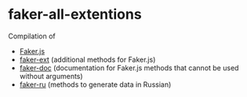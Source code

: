 faker-all-extentions
====================
Compilation of

* [Faker.js](https://github.com/marak/Faker.js/)
* [faker-ext](https://github.com/clexit/faker-ext) (additional methods for Faker.js)
* [faker-doc](https://github.com/clexit/faker-doc) (documentation for Faker.js methods that cannot be used without arguments)
* [faker-ru](https://github.com/clexit/faker-ru) (methods to generate data in Russian)
